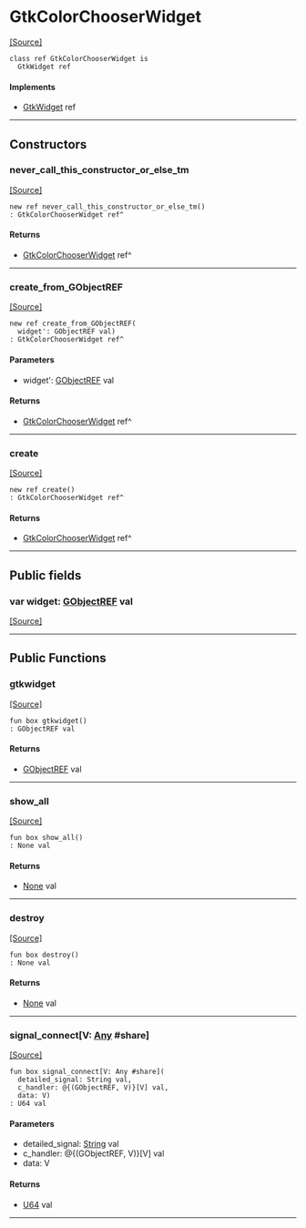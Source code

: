 # GtkColorChooserWidget
<span class="source-link">[[Source]](src/gtk3/GtkColorChooserWidget.md#L6)</span>
```pony
class ref GtkColorChooserWidget is
  GtkWidget ref
```

#### Implements

* [GtkWidget](gtk3-GtkWidget.md) ref

---

## Constructors

### never_call_this_constructor_or_else_tm
<span class="source-link">[[Source]](src/gtk3/GtkColorChooserWidget.md#L10)</span>


```pony
new ref never_call_this_constructor_or_else_tm()
: GtkColorChooserWidget ref^
```

#### Returns

* [GtkColorChooserWidget](gtk3-GtkColorChooserWidget.md) ref^

---

### create_from_GObjectREF
<span class="source-link">[[Source]](src/gtk3/GtkColorChooserWidget.md#L13)</span>


```pony
new ref create_from_GObjectREF(
  widget': GObjectREF val)
: GtkColorChooserWidget ref^
```
#### Parameters

*   widget': [GObjectREF](gtk3-..-gobject-GObjectREF.md) val

#### Returns

* [GtkColorChooserWidget](gtk3-GtkColorChooserWidget.md) ref^

---

### create
<span class="source-link">[[Source]](src/gtk3/GtkColorChooserWidget.md#L17)</span>


```pony
new ref create()
: GtkColorChooserWidget ref^
```

#### Returns

* [GtkColorChooserWidget](gtk3-GtkColorChooserWidget.md) ref^

---

## Public fields

### var widget: [GObjectREF](gtk3-..-gobject-GObjectREF.md) val
<span class="source-link">[[Source]](src/gtk3/GtkColorChooserWidget.md#L7)</span>



---

## Public Functions

### gtkwidget
<span class="source-link">[[Source]](src/gtk3/GtkColorChooserWidget.md#L9)</span>


```pony
fun box gtkwidget()
: GObjectREF val
```

#### Returns

* [GObjectREF](gtk3-..-gobject-GObjectREF.md) val

---

### show_all
<span class="source-link">[[Source]](src/gtk3/GtkWidget.md#L4)</span>


```pony
fun box show_all()
: None val
```

#### Returns

* [None](builtin-None.md) val

---

### destroy
<span class="source-link">[[Source]](src/gtk3/GtkWidget.md#L7)</span>


```pony
fun box destroy()
: None val
```

#### Returns

* [None](builtin-None.md) val

---

### signal_connect\[V: [Any](builtin-Any.md) #share\]
<span class="source-link">[[Source]](src/gtk3/GtkWidget.md#L10)</span>


```pony
fun box signal_connect[V: Any #share](
  detailed_signal: String val,
  c_handler: @{(GObjectREF, V)}[V] val,
  data: V)
: U64 val
```
#### Parameters

*   detailed_signal: [String](builtin-String.md) val
*   c_handler: @{(GObjectREF, V)}[V] val
*   data: V

#### Returns

* [U64](builtin-U64.md) val

---

